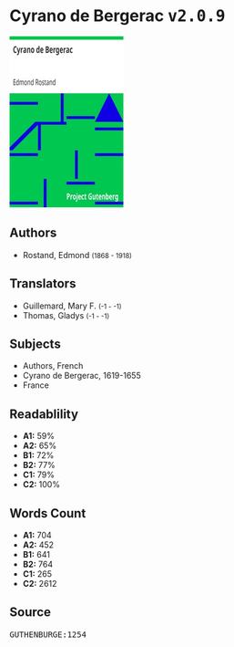 # Cyrano de Bergerac <kbd>v2.0.9</kbd>

![](./cover.medium.jpg "")

## Authors


 - Rostand, Edmond <small>(1868 - 1918)</small>

## Translators


 - Guillemard, Mary F. <small>(-1 - -1)</small>
 - Thomas, Gladys <small>(-1 - -1)</small>

## Subjects


 - Authors, French
 - Cyrano de Bergerac, 1619-1655
 - France

## Readablility


 - **A1:** 59%
 - **A2:** 65%
 - **B1:** 72%
 - **B2:** 77%
 - **C1:** 79%
 - **C2:** 100%

## Words Count


 - **A1:** 704
 - **A2:** 452
 - **B1:** 641
 - **B2:** 764
 - **C1:** 265
 - **C2:** 2612

## Source


<kbd>GUTHENBURGE:1254</kbd>
